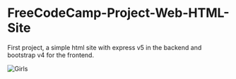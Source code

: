 # FreeCodeCamp-Project-Web-HTML-Site
First project, a simple html site with express v5 in the backend and bootstrap v4 for the frontend.

![Girls](https://cdn.discordapp.com/attachments/423287746547810324/476204805229117460/Screenshot_13625.png)
